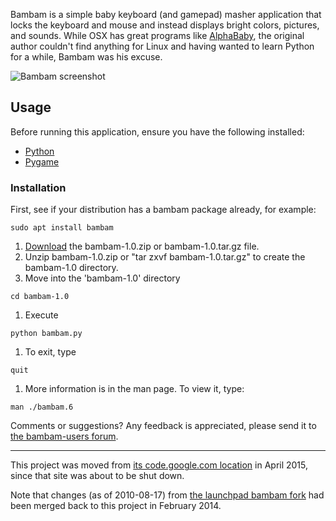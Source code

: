 Bambam is a simple baby keyboard (and gamepad) masher application that locks the keyboard and mouse and instead displays bright colors, pictures, and sounds.  While OSX has great programs like [AlphaBaby](http://www.kldickey.addr.com/alphababy/), the original author couldn't find anything for Linux and having wanted to learn Python for a while, Bambam was his excuse.

![Bambam screenshot](docs/bambam.png "Bambam screenshot")

## Usage ##

Before running this application, ensure you have the following installed:
  * [Python](http://python.org)
  * [Pygame](http://www.pygame.org/)

### Installation ###

First, see if your distribution has a bambam package already, for example:
```
sudo apt install bambam
```

  1. [Download](https://github.com/porridge/bambam/releases) the bambam-1.0.zip or bambam-1.0.tar.gz file.
  1. Unzip bambam-1.0.zip or "tar zxvf bambam-1.0.tar.gz" to create the bambam-1.0 directory.
  1. Move into the 'bambam-1.0' directory
```
cd bambam-1.0
```
  1. Execute
```
python bambam.py
```
  1. To exit, type
```
quit
```
  1. More information is in the man page. To view it, type:
```
man ./bambam.6
```

Comments or suggestions? Any feedback is appreciated, please send it to [the bambam-users forum](https://groups.google.com/forum/#!forum/bambam-users).


---

This project was moved from [its code.google.com location](https://code.google.com/p/bambam/) in April 2015, since that site was about to be shut down.

Note that changes (as of 2010-08-17) from [the launchpad bambam fork](https://launchpad.net/bambam) had been merged back to this project in February 2014.
